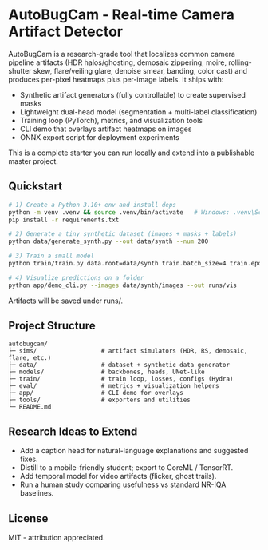 
# AutoBugCam - Real-time Camera Artifact Detector

AutoBugCam is a research-grade tool that localizes common camera pipeline artifacts
(HDR halos/ghosting, demosaic zippering, moire, rolling-shutter skew, flare/veiling
glare, denoise smear, banding, color cast) and produces per-pixel heatmaps plus
per-image labels. It ships with:

- Synthetic artifact generators (fully controllable) to create supervised masks
- Lightweight dual-head model (segmentation + multi-label classification)
- Training loop (PyTorch), metrics, and visualization tools
- CLI demo that overlays artifact heatmaps on images
- ONNX export script for deployment experiments

This is a complete starter you can run locally and extend into a publishable master project.

## Quickstart

```bash
# 1) Create a Python 3.10+ env and install deps
python -m venv .venv && source .venv/bin/activate   # Windows: .venv\Scripts\activate
pip install -r requirements.txt

# 2) Generate a tiny synthetic dataset (images + masks + labels)
python data/generate_synth.py --out data/synth --num 200

# 3) Train a small model
python train/train.py data.root=data/synth train.batch_size=4 train.epochs=5

# 4) Visualize predictions on a folder
python app/demo_cli.py --images data/synth/images --out runs/vis
```

Artifacts will be saved under runs/.

## Project Structure

```
autobugcam/
├─ sims/                  # artifact simulators (HDR, RS, demosaic, flare, etc.)
├─ data/                  # dataset + synthetic data generator
├─ models/                # backbones, heads, UNet-like
├─ train/                 # train loop, losses, configs (Hydra)
├─ eval/                  # metrics + visualization helpers
├─ app/                   # CLI demo for overlays
├─ tools/                 # exporters and utilities
└─ README.md
```

## Research Ideas to Extend
- Add a caption head for natural-language explanations and suggested fixes.
- Distill to a mobile-friendly student; export to CoreML / TensorRT.
- Add temporal model for video artifacts (flicker, ghost trails).
- Run a human study comparing usefulness vs standard NR-IQA baselines.

## License
MIT - attribution appreciated.
